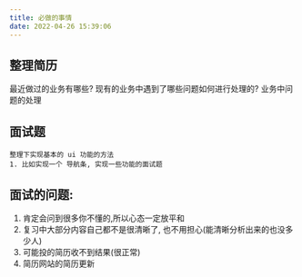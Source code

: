```yaml
---
title: 必做的事情
date: 2022-04-26 15:39:06
---
```

## 整理简历
   最近做过的业务有哪些? 现有的业务中遇到了哪些问题如何进行处理的?
   业务中问题的处理
## 面试题
    整理下实现基本的 ui 功能的方法
    1. 比如实现一个 导航条, 实现一些功能的面试题

## 面试的问题:
1. 肯定会问到很多你不懂的,所以心态一定放平和
2. 复习中大部分内容自己都不是很清晰了, 也不用担心(能清晰分析出来的也没多少人)
3. 可能投的简历收不到结果(很正常)
4. 简历网站的简历更新